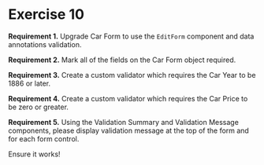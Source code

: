 # Exercise 10

**Requirement 1.** Upgrade Car Form to use the `EditForm` component and data annotations validation.

**Requirement 2.** Mark all of the fields on the Car Form object required.

**Requirement 3.** Create a custom validator which requires the Car Year to be 1886 or later.

**Requirement 4.** Create a custom validator which requires the Car Price to be zero or greater.

**Requirement 5.** Using the Validation Summary and Validation Message components, please display validation message at the top of the form and for each form control.

Ensure it works!

